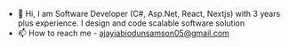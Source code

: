 - 👋 Hi, I am Software Developer (C#, Asp.Net, React, Nextjs) with 3 years plus experience. I design and code scalable software solution
- 📫 How to reach me - ajayiabiodunsamson05@gmail.com

<!---
Abbeysamson05/Abbeysamson05 is a ✨ special ✨ repository because its `README.md` (this file) appears on your GitHub profile.
You can click the Preview link to take a look at your changes.
--->
